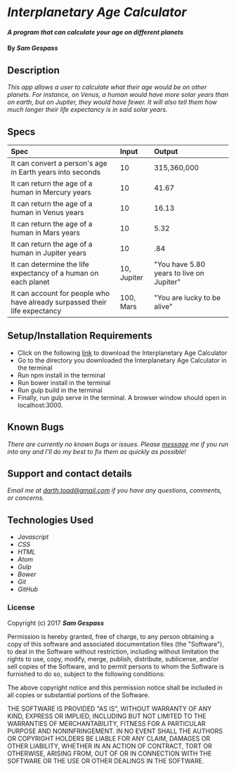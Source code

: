 # _Interplanetary Age Calculator_

#### _A program that can calculate your age on different planets_

#### By _**Sam Gespass**_

## Description

_This app allows a user to calculate what their age would be on other planets. For instance, on Venus, a human would have more solar years than on earth, but on Jupiter, they would have fewer. It will also tell them how much longer their life expectancy is in said solar years._

## Specs

| Spec | Input | Output |
| :-------------     | :------------- | :------------- |
| It can convert a person's age in Earth years into seconds | 10 | 315,360,000 |
| It can return the age of a human in Mercury years | 10 | 41.67 |
| It can return the age of a human in Venus years | 10 | 16.13 |
| It can return the age of a human in Mars years | 10 | 5.32 |
| It can return the age of a human in Jupiter years | 10 | .84 |
| It can determine the life expectancy of a human on each planet | 10, Jupiter | "You have 5.80 years to live on Jupiter" |
| It can account for people who have already surpassed their life expectancy | 100, Mars | "You are lucky to be alive" |

## Setup/Installation Requirements

* Click on the following [link](https://github.com/darthtoad/Interplanetary-Age-Calculator) to download the Interplanetary Age Calculator
* Go to the directory you downloaded the Interplanetary Age Calculator in the terminal
* Run npm install in the terminal
* Run bower install in the terminal
* Run gulp build in the terminal
* Finally, run gulp serve in the terminal. A browser window should open in localhost:3000.

## Known Bugs

_There are currently no known bugs or issues. Please [message](mailto:darth.toad@gmail.com) me if you run into any and I'll do my best to fix them as quickly as possible!_

## Support and contact details

_Email me at [darth.toad@gmail.com](mailto:darth.toad@gmail.com) if you have any questions, comments, or concerns._

## Technologies Used

* _Javascript_
* _CSS_
* _HTML_
* _Atom_
* _Gulp_
* _Bower_
* _Git_
* _GitHub_

### License

Copyright (c) 2017 ****_Sam Gespass_****

Permission is hereby granted, free of charge, to any person obtaining a copy of this software and associated documentation files (the "Software"), to deal in the Software without restriction, including without limitation the rights to use, copy, modify, merge, publish, distribute, sublicense, and/or sell copies of the Software, and to permit persons to whom the Software is furnished to do so, subject to the following conditions:

The above copyright notice and this permission notice shall be included in all copies or substantial portions of the Software.

THE SOFTWARE IS PROVIDED "AS IS", WITHOUT WARRANTY OF ANY KIND, EXPRESS OR IMPLIED, INCLUDING BUT NOT LIMITED TO THE WARRANTIES OF MERCHANTABILITY, FITNESS FOR A PARTICULAR PURPOSE AND NONINFRINGEMENT. IN NO EVENT SHALL THE AUTHORS OR COPYRIGHT HOLDERS BE LIABLE FOR ANY CLAIM, DAMAGES OR OTHER LIABILITY, WHETHER IN AN ACTION OF CONTRACT, TORT OR OTHERWISE, ARISING FROM, OUT OF OR IN CONNECTION WITH THE SOFTWARE OR THE USE OR OTHER DEALINGS IN THE SOFTWARE.
